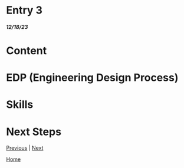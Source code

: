 # Entry 3
##### 12/18/23

# Content 
# EDP (Engineering Design Process)
# Skills 
# Next Steps 

[Previous](entry02.md) | [Next](entry04.md)

[Home](../README.md)

